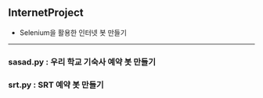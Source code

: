 ## InternetProject
- Selenium을 활용한 인터넷 봇 만들기

***
### sasad.py : 우리 학교 기숙사 예약 봇 만들기
### srt.py : SRT 예약 봇 만들기